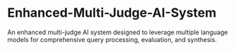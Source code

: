# Enhanced-Multi-Judge-AI-System
An enhanced multi-judge AI system designed to leverage multiple language models for comprehensive query processing, evaluation, and synthesis.

